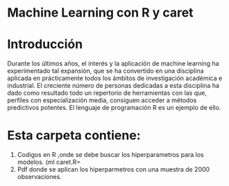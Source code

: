 # Machine Learning con R y caret

#  Introducción

Durante los últimos años, el interés y la aplicación de machine learning ha experimentado tal expansión, que se ha convertido en una disciplina aplicada en prácticamente todos los ámbitos de investigación académica e industrial. El creciente número de personas dedicadas a esta disciplina ha dado como resultado todo un repertorio de herramientas con las que, perfiles con especialización media, consiguen acceder a métodos predictivos potentes. El lenguaje de programación R es un ejemplo de ello.

# Esta carpeta contiene:
1. Codigos en R ,onde se debe buscar los hiperparametros para los modelos. (ml caret.R=
2. Pdf donde se aplican los hiperparmetros con una muestra de 2000 observaciones.
